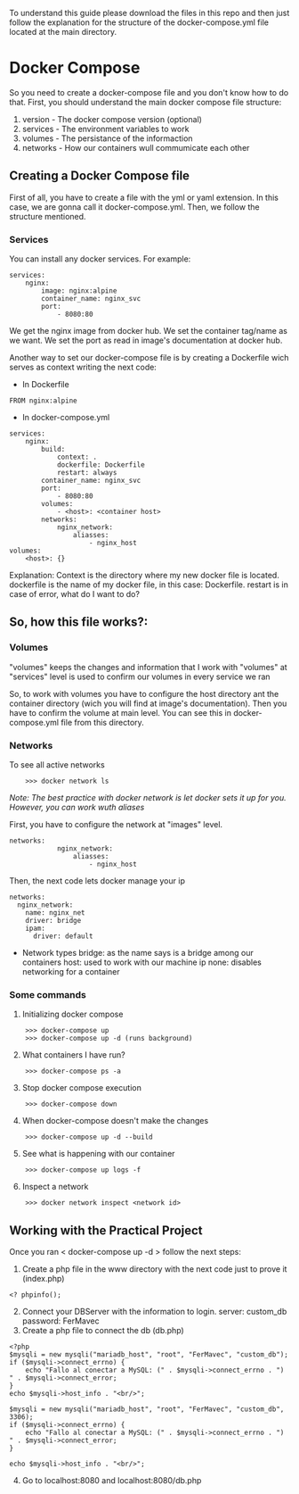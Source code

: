 To understand this guide please download the files in this repo and then just follow the explanation for the structure of the docker-compose.yml file located at the main directory.

# Docker Compose
So you need to create a docker-compose file and you don't know how to do that. First, you should understand the main docker compose file structure:

1. version - The docker compose version (optional)
2. services - The environment variables to work
3. volumes - The persistance of the informaction
4. networks - How our containers wull commumicate each other

## Creating a Docker Compose file

First of all, you have to create a file with the yml or yaml extension. In this case, we are gonna call it docker-compose.yml. Then, we follow the structure mentioned.

### Services
You can install any docker services. For example:
```
services:
    nginx:
        image: nginx:alpine
        container_name: nginx_svc
        port: 
            - 8080:80
```
We get the nginx image from docker hub.
We set the container tag/name as we want.
We set the port as read in image's documentation at docker hub.

Another way to set our docker-compose file is by creating a Dockerfile wich serves as context writing the next code:

- In Dockerfile
```
FROM nginx:alpine
```

- In docker-compose.yml
```
services:
    nginx:
        build:
            context: .
            dockerfile: Dockerfile
            restart: always
        container_name: nginx_svc
        port: 
            - 8080:80
        volumes:
            - <host>: <container host>
        networks:
            nginx_network:
                aliasses:
                    - nginx_host
volumes: 
    <host>: {}
```

Explanation:
Context is the directory where my new docker file is located.
dockerfile is the name of my docker file, in this case: Dockerfile.
restart is in case of error, what do I want to do?

## So, how this file works?:

### Volumes
"volumes" keeps the changes and information that I work with
"volumes" at "services" level is used to confirm our volumes in every service we ran

So, to work with volumes you have to configure the host directory ant the container directory (wich you will find at image's documentation). Then you have to confirm the volume at main level. You can see this in docker-compose.yml file from this directory.

### Networks
To see all active networks
```
    >>> docker network ls
```

*Note: The best practice with docker network is let docker sets it up for you. However, you can work wuth aliases*

First, you have to configure the network at "images" level.
```
networks:
            nginx_network:
                aliasses:
                    - nginx_host
```

Then, the next code lets docker manage your ip
```
networks:
  nginx_network:
    name: nginx_net
    driver: bridge
    ipam: 
      driver: default
```

* Network types
bridge: as the name says is a bridge among our containers
host: used to work with our machine ip
none: disables networking for a container

### Some commands
1. Initializing docker compose
```
    >>> docker-compose up
    >>> docker-compose up -d (runs background)
```
2. What containers I have run?
```
    >>> docker-compose ps -a
```
3. Stop docker compose execution
```
    >>> docker-compose down
```
4. When docker-compose doesn't make the changes
```
    >>> docker-compose up -d --build
```
5. See what is happening with our container
```
    >>> docker-compose up logs -f
```
6. Inspect a network
```
    >>> docker network inspect <network id>
```

## Working with the Practical Project
Once you ran < docker-compose up -d > follow the next steps:

1. Create a php file in the www directory with the next code just to prove it (index.php)
```
<? phpinfo();
```
2. Connect your DBServer with the information to login.
server: custom_db
password: FerMavec
3. Create a php file to connect the db (db.php)
```
<?php
$mysqli = new mysqli("mariadb_host", "root", "FerMavec", "custom_db");
if ($mysqli->connect_errno) {
    echo "Fallo al conectar a MySQL: (" . $mysqli->connect_errno . ") " . $mysqli->connect_error;
}
echo $mysqli->host_info . "<br/>";

$mysqli = new mysqli("mariadb_host", "root", "FerMavec", "custom_db", 3306);
if ($mysqli->connect_errno) {
    echo "Fallo al conectar a MySQL: (" . $mysqli->connect_errno . ") " . $mysqli->connect_error;
}

echo $mysqli->host_info . "<br/>";
```
4. Go to localhost:8080 and localhost:8080/db.php